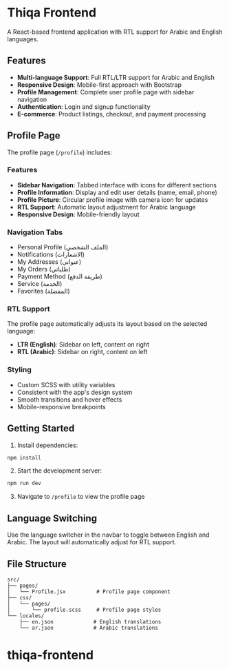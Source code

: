 # Thiqa Frontend

A React-based frontend application with RTL support for Arabic and English languages.

## Features

- **Multi-language Support**: Full RTL/LTR support for Arabic and English
- **Responsive Design**: Mobile-first approach with Bootstrap
- **Profile Management**: Complete user profile page with sidebar navigation
- **Authentication**: Login and signup functionality
- **E-commerce**: Product listings, checkout, and payment processing

## Profile Page

The profile page (`/profile`) includes:

### Features
- **Sidebar Navigation**: Tabbed interface with icons for different sections
- **Profile Information**: Display and edit user details (name, email, phone)
- **Profile Picture**: Circular profile image with camera icon for updates
- **RTL Support**: Automatic layout adjustment for Arabic language
- **Responsive Design**: Mobile-friendly layout

### Navigation Tabs
- Personal Profile (الملف الشخصي)
- Notifications (الاشعارات)
- My Addresses (عنواني)
- My Orders (طلباتي)
- Payment Method (طريقة الدفع)
- Service (الخدمة)
- Favorites (المفضلة)

### RTL Support
The profile page automatically adjusts its layout based on the selected language:
- **LTR (English)**: Sidebar on left, content on right
- **RTL (Arabic)**: Sidebar on right, content on left

### Styling
- Custom SCSS with utility variables
- Consistent with the app's design system
- Smooth transitions and hover effects
- Mobile-responsive breakpoints

## Getting Started

1. Install dependencies:
```bash
npm install
```

2. Start the development server:
```bash
npm run dev
```

3. Navigate to `/profile` to view the profile page

## Language Switching

Use the language switcher in the navbar to toggle between English and Arabic. The layout will automatically adjust for RTL support.

## File Structure

```
src/
├── pages/
│   └── Profile.jsx          # Profile page component
├── css/
│   └── pages/
│       └── profile.scss     # Profile page styles
└── locales/
    ├── en.json             # English translations
    └── ar.json             # Arabic translations
```
# thiqa-frontend
